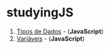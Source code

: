 # studyingJS



1. [Tipos de Dados](https://github.com/ramonxm/studyingJS/blob/master/TiposDeDados.md) - (**JavaScript**)
2. [Variáveis](https://github.com/ramonxm/studyingJS/blob/master/variaveis.md) - (**JavaScript**)